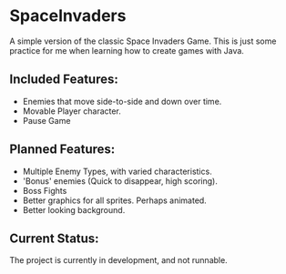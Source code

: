 SpaceInvaders
=============

A simple version of the classic Space Invaders Game.
This is just some practice for me when learning how to
create games with Java.

Included Features:
------------------
* Enemies that move side-to-side and down over time.
* Movable Player character.
* Pause Game

Planned Features:
-----------------
* Multiple Enemy Types, with varied characteristics.
* 'Bonus' enemies (Quick to disappear, high scoring).
* Boss Fights
* Better graphics for all sprites. Perhaps animated.
* Better looking background.

Current Status:
---------------
The project is currently in development, and not runnable.
